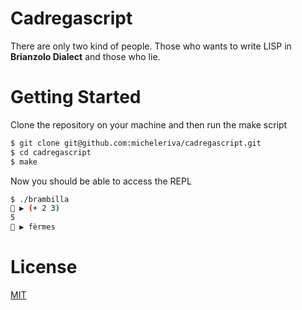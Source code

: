 # Cadregascript

There are only two kind of people. Those who wants to write LISP in **Brianzolo Dialect** and those who lie.

# Getting Started

Clone the repository on your machine and then run the make script

```sh
$ git clone git@github.com:micheleriva/cadregascript.git
$ cd cadregascript
$ make
```

Now you should be able to access the REPL

```sh
$ ./brambilla
🍎 ▶ (+ 2 3)
5
🍎 ▶ fèrmes
```

# License
[MIT](/LICENSE.md)